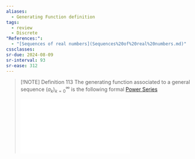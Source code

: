 ```yaml
---
aliases:
  - Generating Function definition
tags:
  - review
  - Discrete
"References:":
  - "[Sequences of real numbers](Sequences%20of%20real%20numbers.md)"
cssclasses: 
sr-due: 2024-08-09
sr-interval: 93
sr-ease: 312
---
```

> [!NOTE] Definition 113
> The generating function associated to a general sequence $(a_k)^\infty_{k=0}$ is the following formal [Power Series](20240408%20-%20185529%20-%20Power%20Series.md)
> 
> ![Power Series](20240408%20-%20185529%20-%20Power%20Series.md)
> 

